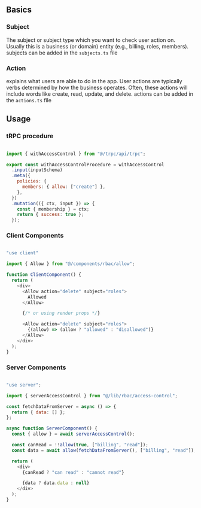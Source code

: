 ## Basics

### Subject
The subject or subject type which you want to check user action on. Usually this is a business (or domain) entity (e.g., billing, roles, members). subjects can be added in the `subjects.ts` file


### Action
explains what users are able to do in the app. User actions are typically verbs determined by how the business operates. Often, these actions will include words like create, read, update, and delete. actions can be added in the `actions.ts` file

## Usage

### tRPC procedure

```javascript

import { withAccessControl } from "@/trpc/api/trpc";

export const withAccessControlProcedure = withAccessControl
  .input(inputSchema)
  .meta({
    policies: {
      members: { allow: ["create"] },
    },
  })
  .mutation(({ ctx, input }) => {
    const { membership } = ctx;
    return { success: true };
  });
``` 

### Client Components

```javascript

"use client"

import { Allow } from "@/components/rbac/allow";

function ClientComponent() {
  return (
    <div>
      <Allow action="delete" subject="roles">
        Allowed
      </Allow>

      {/* or using render props */}

      <Allow action="delete" subject="roles">
        {(allow) => (allow ? "allowed" : "disallowed")}
      </Allow>
    </div>
  );
}

``` 

### Server Components

```javascript

"use server";

import { serverAccessControl } from "@/lib/rbac/access-control";

const fetchDataFromServer = async () => {
  return { data: [] };
};

async function ServerComponent() {
  const { allow } = await serverAccessControl();

  const canRead = !!allow(true, ["billing", "read"]);
  const data = await allow(fetchDataFromServer(), ["billing", "read"]);

  return (
    <div>
      {canRead ? "can read" : "cannot read"}

      {data ? data.data : null}
    </div>
  );
}


``` 


